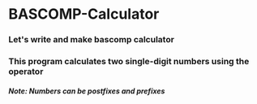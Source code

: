 # BASCOMP-Calculator
### Let's write and make bascomp calculator 
### This program calculates two single-digit numbers using the operator
##### Note: Numbers can be postfixes and prefixes
